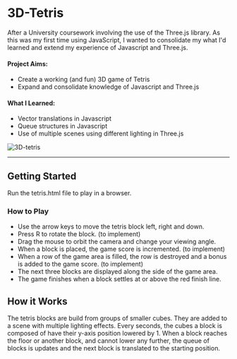 # 3D-Tetris
 
After a University coursework involving the use of the Three.js library. As this was my first time using JavaScript, I wanted to consolidate my what I'd learned and extend my experience of Javascript and Three.js.

#### Project Aims:
- Create a working (and fun) 3D game of Tetris
- Expand and consolidate knowledge of Javascript and Three.js

#### What I Learned:
- Vector translations in Javascript
- Queue structures in Javascript
- Use of multiple scenes using different lighting in Three.js

![3D-tetris](https://user-images.githubusercontent.com/41476809/143850911-6bbd3d80-8bcb-4c73-8df4-74d1f438a291.png)

-------------------------------------------------------

## Getting Started
Run the tetris.html file to play in a browser.

### How to Play
- Use the arrow keys to move the tetris block left, right and down.
- Press R to rotate the block. (to implement)
- Drag the mouse to orbit the camera and change your viewing angle.
- When a block is placed, the game score is incremented. (to implement)
- When a row of the game area is filled, the row is destroyed and a bonus is added to the game score. (to implement)
- The next three blocks are displayed along the side of the game area.
- The game finishes when a block settles at or above the red finish line.

## How it Works
The tetris blocks are build from groups of smaller cubes. They are added to a scene with multiple lighting effects. Every seconds, the cubes a block is composed of have their y-axis position lowered by 1. When a block reaches the floor or another block, and cannot lower any further, the queue of blocks is updates and the next block is translated to the starting position.

